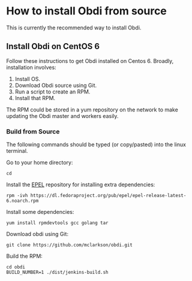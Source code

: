 # How to install Obdi from source

This is currently the recommended way to install Obdi.

## Install Obdi on CentOS 6

Follow these instructions to get Obdi installed on Centos 6. Broadly,
installation involves:

1. Install OS.
2. Download Obdi source using Git.
3. Run a script to create an RPM.
4. Install that RPM.

The RPM could be stored in a yum repository on the network to make
updating the Obdi master and workers easily.

### Build from Source

The following commands should be typed (or copy/pasted) into the linux terminal.

Go to your home directory:
```
cd
```
Install the [EPEL](https://fedoraproject.org/wiki/EPEL) repository for installing extra dependencies:
```
rpm -ivh https://dl.fedoraproject.org/pub/epel/epel-release-latest-6.noarch.rpm
```
Install some dependencies:
```
yum install rpmdevtools gcc golang tar
```
Download obdi using Git:
```
git clone https://github.com/mclarkson/obdi.git
```
Build the RPM:
```
cd obdi
BUILD_NUMBER=1 ./dist/jenkins-build.sh
```

